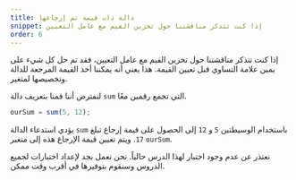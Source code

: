 ```yaml
---
title: دالة ذات قيمة تم إرجاعها
snippet: إذا كنت تتذكر مناقشتنا حول تخزين القيم مع عامل التعيين
order: 6
---
```


إذا كنت تتذكر مناقشتنا حول تخزين القيم مع عامل التعيين، فقد تم حل كل شيء على
يمين علامة التساوي قبل تعيين القيمة. هذا يعني أنه يمكننا أخذ القيمة المرجعة
للدالة وتخصيصها لمتغير.

لنفترض أننا قمنا بتعريف دالة `sum` التي تجمع رقمين معًا.

```js
ourSum = sum(5, 12);
```

يؤدي استدعاء الدالة `sum` باستخدام الوسيطتين `5` و `12` إلى الحصول على قيمة
إرجاع تبلغ `17`. ويتم تعيين قيمة الإرجاع هذه إلى متغير `ourSum`.

<div class="quiz">
نعتذر عن عدم وجود اختبار لهذا الدرس حالياً. نحن نعمل بجد لإعداد اختبارات لجميع الدروس وسنقوم بتوفيرها في أقرب وقت ممكن.
</div>

